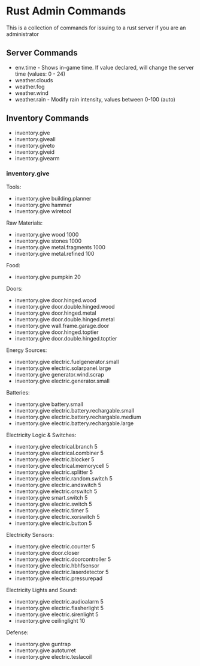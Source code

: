 # Rust Admin Commands
This is a collection of commands for issuing to a rust server if you are an administrator

## Server Commands
- env.time - Shows in-game time. If value declared, will change the server time (values: 0 - 24)
- weather.clouds
- weather.fog
- weather.wind
- weather.rain - Modify rain intensity, values between 0-100 (auto)

## Inventory Commands
- inventory.give
- inventory.giveall
- inventory.giveto
- inventory.giveid
- inventory.givearm

### inventory.give
Tools:
- inventory.give building.planner
- inventory.give hammer
- inventory.give wiretool

Raw Materials:
- inventory.give wood 1000
- inventory.give stones 1000
- inventory.give metal.fragments 1000
- inventory.give metal.refined 100

Food:
- inventory.give pumpkin 20

Doors:
- inventory.give door.hinged.wood
- inventory.give door.double.hinged.wood
- inventory.give door.hinged.metal
- inventory.give door.double.hinged.metal
- inventory.give wall.frame.garage.door
- inventory.give door.hinged.toptier
- inventory.give door.double.hinged.toptier

Energy Sources:
- inventory.give electric.fuelgenerator.small
- inventory.give electric.solarpanel.large
- inventory.give generator.wind.scrap
- inventory.give electric.generator.small

Batteries:
- inventory.give battery.small
- inventory.give electric.battery.rechargable.small
- inventory.give electric.battery.rechargable.medium
- inventory.give electric.battery.rechargable.large

Electricity Logic & Switches:
- inventory.give electrical.branch 5
- inventory.give electrical.combiner 5
- inventory.give electric.blocker 5
- inventory.give electrical.memorycell 5
- inventory.give electric.splitter 5
- inventory.give electric.random.switch 5
- inventory.give electric.andswitch 5
- inventory.give electric.orswitch 5
- inventory.give smart.switch 5
- inventory.give electric.switch 5
- inventory.give electric.timer 5
- inventory.give electric.xorswitch 5
- inventory.give electric.button 5

Electricity Sensors:
- inventory.give electric.counter 5
- inventory.give door.closer
- inventory.give electric.doorcontroller 5
- inventory.give electric.hbhfsensor
- inventory.give electric.laserdetector 5
- inventory.give electric.pressurepad

Electricity Lights and Sound:
- inventory.give electric.audioalarm 5
- inventory.give electric.flasherlight 5
- inventory.give electric.sirenlight 5
- inventory.give ceilinglight 10

Defense:
- inventory.give guntrap
- inventory.give autoturret
- inventory.give electric.teslacoil
